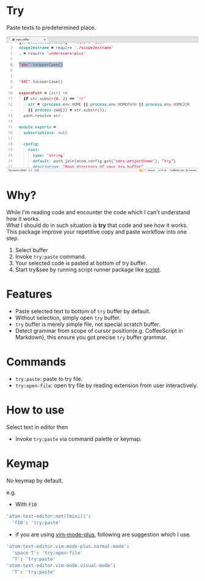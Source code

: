 # Try
Paste texts to predetermined place.

![gif](https://raw.githubusercontent.com/t9md/t9md/12fba4ff60861ae1acd973407c93a62edf61c956/img/atom-try.gif)

# Why?
While I'm reading code and encounter the code which I can't understand how it works.  
What I should do in such situation is **try** that code and see how it works.  
This package improve your repetitive copy and paste workflow into one step.

1. Select buffer
2. Invoke `try:paste` command.
3. Your selected code is pasted at bottom of try buffer.
4. Start try&see by running script runner package like [script](https://atom.io/packages/script).

# Features

- Paste selected text to bottom of `try` buffer by default.
- Without selection, simply open `try` buffer.
- `try` buffer is merely simple file, not special scratch buffer.
- Detect grammar from scope of cursor position(e.g. CoffeeScript in Markdown), this ensure you got precise `try` buffer grammar.

# Commands
- `try:paste`: paste to try file.
- `try:open-file`: open try file by reading extension from user interactively.

# How to use

Select text in editor then
- Invoke `try:paste` via command palette or keymap.

# Keymap
No keymap by default.

e.g.

* With `F10`

```coffeescript
'atom-text-editor:not([mini])':
  'f10': 'try:paste'
```

* if you are using  [vim-mode-plus](https://atom.io/packages/vim-mode-plus), following are suggestion which I use.

```coffeescript
'atom-text-editor.vim-mode-plus.normal-mode':
  'space T': 'try:open-file'
  'T': 'try:paste'
'atom-text-editor.vim-mode.visual-mode':
  'T': 'try:paste'
```
